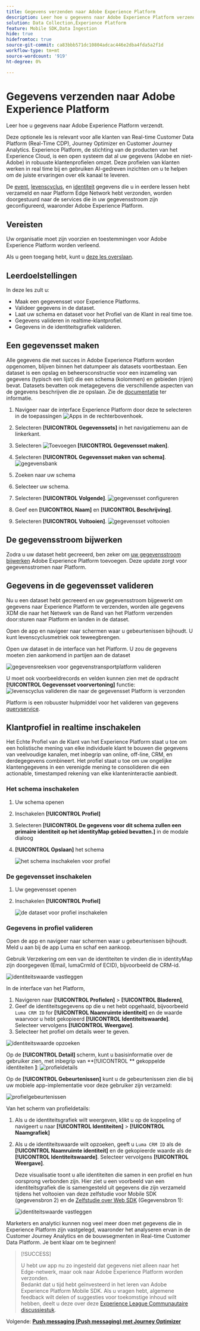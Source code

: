 ```yaml
---
title: Gegevens verzenden naar Adobe Experience Platform
description: Leer hoe u gegevens naar Adobe Experience Platform verzendt.
solution: Data Collection,Experience Platform
feature: Mobile SDK,Data Ingestion
hide: true
hidefromtoc: true
source-git-commit: ca83bbb571dc10804adcac446e2dba4fda5a2f1d
workflow-type: tm+mt
source-wordcount: '919'
ht-degree: 0%

---
```


# Gegevens verzenden naar Adobe Experience Platform

Leer hoe u gegevens naar Adobe Experience Platform verzendt.

Deze optionele les is relevant voor alle klanten van Real-time Customer Data Platform (Real-Time CDP), Journey Optimizer en Customer Journey Analytics. Experience Platform, de stichting van de producten van het Experience Cloud, is een open systeem dat al uw gegevens (Adobe en niet-Adobe) in robuuste klantenprofielen omzet. Deze profielen van klanten werken in real time bij en gebruiken AI-gedreven inzichten om u te helpen om de juiste ervaringen over elk kanaal te leveren.

De [event](events.md), [levenscyclus](lifecycle-data.md), en [identiteit](identity.md) gegevens die u in eerdere lessen hebt verzameld en naar Platform Edge Network hebt verzonden, worden doorgestuurd naar de services die in uw gegevensstroom zijn geconfigureerd, waaronder Adobe Experience Platform.


## Vereisten

Uw organisatie moet zijn voorzien en toestemmingen voor Adobe Experience Platform worden verleend.

Als u geen toegang hebt, kunt u [deze les overslaan](install-sdks.md).

## Leerdoelstellingen

In deze les zult u:

* Maak een gegevensset voor Experience Platforms.
* Valideer gegevens in de dataset.
* Laat uw schema en dataset voor het Profiel van de Klant in real time toe.
* Gegevens valideren in realtime-klantprofiel.
* Gegevens in de identiteitsgrafiek valideren.


## Een gegevensset maken

Alle gegevens die met succes in Adobe Experience Platform worden opgenomen, blijven binnen het datumpeer als datasets voortbestaan. Een dataset is een opslag en beheersconstructie voor een inzameling van gegevens (typisch een lijst) die een schema (kolommen) en gebieden (rijen) bevat. Datasets bevatten ook metagegevens die verschillende aspecten van de gegevens beschrijven die ze opslaan. Zie de [documentatie](https://experienceleague.adobe.com/docs/experience-platform/catalog/datasets/overview.html) ter informatie.

1. Navigeer naar de interface Experience Platform door deze te selecteren in de toepassingen ![Apps](https://spectrum.adobe.com/static/icons/workflow_18/Smock_Apps_18_N.svg) in de rechterbovenhoek.


1. Selecteren **[!UICONTROL Gegevenssets]** in het navigatiemenu aan de linkerkant.

1. Selecteren ![Toevoegen](https://spectrum.adobe.com/static/icons/workflow_18/Smock_AddCircle_18_N.svg) **[!UICONTROL Gegevensset maken]**.

1. Selecteren **[!UICONTROL Gegevensset maken van schema]**.
   ![gegevensbank](assets/dataset-create.png)

1. Zoeken naar uw schema

1. Selecteer uw schema.

1. Selecteren **[!UICONTROL Volgende]**.
   ![gegevensset configureren](assets/dataset-configure.png)

1. Geef een **[!UICONTROL Naam]** en **[!UICONTROL Beschrijving]**.

1. Selecteren **[!UICONTROL Voltooien]**.
   ![gegevensset voltooien](assets/dataset-finish.png)

## De gegevensstroom bijwerken

Zodra u uw dataset hebt gecreeerd, ben zeker om [uw gegevensstroom bijwerken](create-datastream.md) Adobe Experience Platform toevoegen. Deze update zorgt voor gegevensstromen naar Platform.

## Gegevens in de gegevensset valideren

Nu u een dataset hebt gecreeerd en uw gegevensstroom bijgewerkt om gegevens naar Experience Platform te verzenden, worden alle gegevens XDM die naar het Netwerk van de Rand van het Platform verzenden door:sturen naar Platform en landen in de dataset.

Open de app en navigeer naar schermen waar u gebeurtenissen bijhoudt. U kunt levenscyclusmetriek ook teweegbrengen.

Open uw dataset in de interface van het Platform. U zou de gegevens moeten zien aankomend in partijen aan de dataset

![gegevensreeksen voor gegevenstransportplatform valideren](assets/platform-dataset-batches.png)

U moet ook voorbeeldrecords en velden kunnen zien met de opdracht **[!UICONTROL Gegevensset voorvertoning]** functie:
![levenscyclus valideren die naar de gegevensset Platform is verzonden](assets/lifecycle-platform-dataset.png)

Platform is een robuuster hulpmiddel voor het valideren van gegevens [queryservice](https://experienceleague.adobe.com/docs/platform-learn/tutorials/queries/explore-data.html).

## Klantprofiel in realtime inschakelen

Het Echte Profiel van de Klant van het Experience Platform staat u toe om een holistische mening van elke individuele klant te bouwen die gegevens van veelvoudige kanalen, met inbegrip van online, off-line, CRM, en derdegegevens combineert. Het profiel staat u toe om uw ongelijke klantengegevens in een verenigde mening te consolideren die een actionable, timestamped rekening van elke klanteninteractie aanbiedt.

### Het schema inschakelen

1. Uw schema openen
1. Inschakelen **[!UICONTROL Profiel]**
1. Selecteren **[!UICONTROL De gegevens voor dit schema zullen een primaire identiteit op het identityMap gebied bevatten.]** in de modale dialoog
1. **[!UICONTROL Opslaan]** het schema

   ![het schema inschakelen voor profiel](assets/platform-profile-schema.png)

### De gegevensset inschakelen

1. Uw gegevensset openen
1. Inschakelen **[!UICONTROL Profiel]**

   ![de dataset voor profiel inschakelen](assets/platform-profile-dataset.png)

### Gegevens in profiel valideren

Open de app en navigeer naar schermen waar u gebeurtenissen bijhoudt. Meld u aan bij de app Luma en schaf een aankoop.

Gebruik Verzekering om een van de identiteiten te vinden die in identityMap zijn doorgegeven (Email, lumaCrmId of ECID), bijvoorbeeld de CRM-id.

![identiteitswaarde vastleggen](assets/platform-identity.png)

In de interface van het Platform,

1. Navigeren naar **[!UICONTROL Profielen]** > **[!UICONTROL Bladeren]**,
1. Geef de identiteitsgegevens op die u net hebt opgehaald, bijvoorbeeld `Luma CRM ID` for **[!UICONTROL Naamruimte identiteit]** en de waarde waarvoor u hebt gekopieerd **[!UICONTROL Identiteitswaarde]**. Selecteer vervolgens **[!UICONTROL Weergave]**.
1. Selecteer het profiel om details weer te geven.

![identiteitswaarde opzoeken](assets/platform-profile-lookup.png)

Op de **[!UICONTROL Detail]** scherm, kunt u basisinformatie over de gebruiker zien, met inbegrip van **[!UICONTROL ** gekoppelde identiteiten **]**:
![profieldetails](assets/platform-profile-details.png)

Op de **[!UICONTROL Gebeurtenissen]** kunt u de gebeurtenissen zien die bij uw mobiele app-implementatie voor deze gebruiker zijn verzameld:

![profielgebeurtenissen](assets/platform-profile-events.png)


Van het scherm van profieldetails:

1. Als u de identiteitsgrafiek wilt weergeven, klikt u op de koppeling of navigeert u naar **[!UICONTROL Identiteiten]** > **[!UICONTROL Naamgrafiek]**
1. Als u de identiteitswaarde wilt opzoeken, geeft u `Luma CRM ID` als de **[!UICONTROL Naamruimte identiteit]** en de gekopieerde waarde als de **[!UICONTROL Identiteitswaarde]**. Selecteer vervolgens **[!UICONTROL Weergave]**.

   Deze visualisatie toont u alle identiteiten die samen in een profiel en hun oorsprong verbonden zijn. Hier ziet u een voorbeeld van een identiteitsgrafiek die is samengesteld uit gegevens die zijn verzameld tijdens het voltooien van deze zelfstudie voor Mobile SDK (gegevensbron 2) en de [Zelfstudie over Web SDK](https://experienceleague.adobe.com/docs/platform-learn/implement-web-sdk/overview.html) (Gegevensbron 1):

   ![identiteitswaarde vastleggen](assets/platform-profile-identitygraph.png)

Marketers en analytici kunnen nog veel meer doen met gegevens die in Experience Platform zijn vastgelegd, waaronder het analyseren ervan in de Customer Journey Analytics en de bouwsegmenten in Real-time Customer Data Platform. Je bent klaar om te beginnen!


>[!SUCCESS]
>
>U hebt uw app nu zo ingesteld dat gegevens niet alleen naar het Edge-netwerk, maar ook naar Adobe Experience Platform worden verzonden.<br>Bedankt dat u tijd hebt geïnvesteerd in het leren van Adobe Experience Platform Mobile SDK. Als u vragen hebt, algemene feedback wilt delen of suggesties voor toekomstige inhoud wilt hebben, deelt u deze over deze [Experience League Communautaire discussiestuk](https://experienceleaguecommunities.adobe.com/t5/adobe-experience-platform-launch/tutorial-discussion-implement-adobe-experience-cloud-in-mobile/td-p/443796).

Volgende: **[Push messaging (Push messaging) met Journey Optimizer](journey-optimizer-push.md)**

